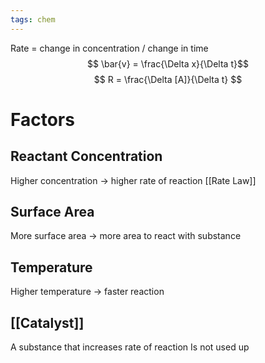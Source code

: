 ```yaml
---
tags: chem
---
```

Rate = change in concentration / change in time
$$ \bar{v} = \frac{\Delta x}{\Delta t}$$
$$ R = \frac{\Delta [A]}{\Delta t} $$
# Factors
## Reactant Concentration
Higher concentration → higher rate of reaction
[[Rate Law]]
## Surface Area
More surface area → more area to react with substance
## Temperature
Higher temperature → faster reaction
## [[Catalyst]]
A substance that increases rate of reaction
Is not used up